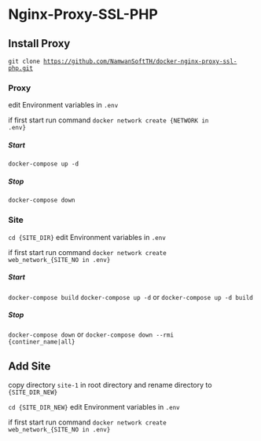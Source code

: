 # Nginx-Proxy-SSL-PHP

## Install Proxy

<code>git clone https://github.com/NamwanSoftTH/docker-nginx-proxy-ssl-php.git</code>

### Proxy

edit Environment variables in <code>.env</code>

if first start run command <code>docker network create {NETWORK in .env}</code>

##### Start

<code>docker-compose up -d</code>

##### Stop

<code>docker-compose down</code>

### Site

<code>cd {SITE_DIR}</code>
edit Environment variables in <code>.env</code>

if first start run command <code>docker network create web_network\_{SITE_NO in .env}</code>

##### Start

<code>docker-compose build</code>
<code>docker-compose up -d</code>
or
<code>docker-compose up -d build</code>

##### Stop

<code>docker-compose down</code>
or
<code>docker-compose down --rmi {continer_name|all}</code>

## Add Site

copy directory <code>site-1</code> in root directory and rename directory to <code>{SITE_DIR_NEW}</code>

<code>cd {SITE_DIR_NEW}</code>
edit Environment variables in <code>.env</code>

if first start run command <code>docker network create web_network\_{SITE_NO in .env}</code>
